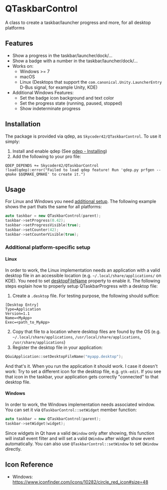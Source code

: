 # QTaskbarControl
A class to create a taskbar/launcher progress and more, for all desktop platforms

## Features
- Show a progress in the taskbar/launcher/dock/…
- Show a badge with a number in the taskbar/launcher/dock/…
- Works on:
	- Windows >= 7
	- macOS
	- Linux (Desktops that support the `com.canonical.Unity.LauncherEntry` D-Bus signal, for example Unity, KDE)
- Additional Windows Features:
	- Set the badge icon background and text color
	- Set the progress state (running, paused, stopped)
	- Show indeterminate progress

## Installation
The package is provided via qdep, as `Skycoder42/QTaskbarControl`. To use it simply:

1. Install and enable qdep (See [qdep - Installing](https://github.com/Skycoder42/qdep#installation))
2. Add the following to your pro file:

```qmake
QDEP_DEPENDS += Skycoder42/QTaskbarControl
!load(qdep):error("Failed to load qdep feature! Run 'qdep.py prfgen --qmake $$QMAKE_QMAKE' to create it.")
```

## Usage
For Linux and Windows you need [additional setup](#additional-platform-specific-setup). The following example shows the part thats the same for all platforms:

```cpp
auto taskbar = new QTaskbarControl(parent);
taskbar->setProgress(0.42);
taskbar->setProgressVisible(true);
taskbar->setCounter(42);
taskbar->setCounterVisible(true);
```

### Additional platform-specific setup

#### Linux
In order to work, the Linux implementation needs an application with a valid desktop file in an accessible location (e.g. `~/.local/share/applications/` on KDE). You need to set [desktopFileName](https://doc.qt.io/qt-5/qguiapplication.html#desktopFileName-prop) property to enable it. The following steps explain how to properly setup QTaskbarProgress with a desktop file:

1. Create a `.desktop` file. For testing purpose, the following should suffice:

```.desktop
[Desktop Entry]
Type=Application
Version=1.1
Name=<MyApp>
Exec=<path_to_MyApp>
```

2. Copy that file to a location where desktop files are found by the OS (e.g. `~/.local/share/applications`, `/usr/local/share/applications`, `/usr/share/applications`)
3. Register the desktop file in your application:

```cpp
QGuiApplication::setDesktopFileName("myapp.desktop");
```

And that's it. When you run the application it should work. I case it doesn't work: Try to set a different icon for the desktop file, e.g. `gtk-edit`. If you see that icon in the taskbar, your application gets correctly "connected" to that desktop file.

#### Windows
In order to work, the Windows implementation needs associated window. You can set it via `QTaskbarControl::setWidget` member function:

```cpp
auto taskbar = new QTaskbarControl(parent);
taskbar->setWidget(widget);
```

Since widgets in Qt have a valid `QWindow` only after showing, this function will install event filter and will set a valid `QWindow` after widget show event automatically. You can also use `QTaskbarControl::setWindow` to set `QWindow` directly.

## Icon Reference
- Windows: https://www.iconfinder.com/icons/10282/circle_red_icon#size=48
